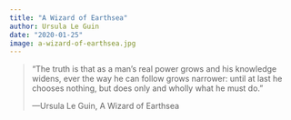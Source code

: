 ```yaml
---
title: "A Wizard of Earthsea"
author: Ursula Le Guin
date: "2020-01-25"
image: a-wizard-of-earthsea.jpg
---
```


> “The truth is that as a man’s real power grows and his knowledge widens, ever the way he can follow grows narrower: until at last he chooses nothing, but does only and wholly what he must do.”
>
> —Ursula Le Guin, A Wizard of Earthsea
